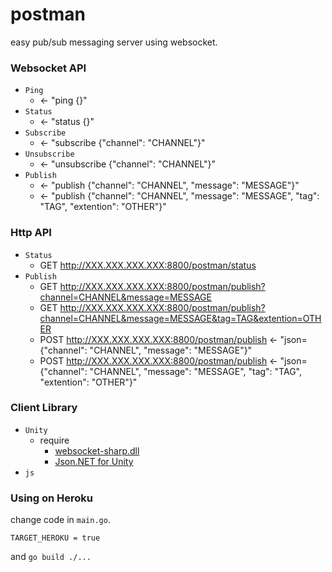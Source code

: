 # postman
easy pub/sub messaging server using websocket.

### Websocket API

- `Ping`
  - <- "ping {}"
- `Status`
  - <- "status {}"
- `Subscribe`
  - <- "subscribe {"channel": "CHANNEL"}"
- `Unsubscribe`
  - <- "unsubscribe {"channel": "CHANNEL"}"
- `Publish`
  - <- "publish {"channel": "CHANNEL", "message": "MESSAGE"}"
  - <- "publish {"channel": "CHANNEL", "message": "MESSAGE", "tag": "TAG", "extention": "OTHER"}"

### Http API

- `Status`
  - GET http://XXX.XXX.XXX.XXX:8800/postman/status
- `Publish`
  - GET http://XXX.XXX.XXX.XXX:8800/postman/publish?channel=CHANNEL&message=MESSAGE
  - GET http://XXX.XXX.XXX.XXX:8800/postman/publish?channel=CHANNEL&message=MESSAGE&tag=TAG&extention=OTHER
  - POST http://XXX.XXX.XXX.XXX:8800/postman/publish <- "json={"channel": "CHANNEL", "message": "MESSAGE"}"
  - POST http://XXX.XXX.XXX.XXX:8800/postman/publish <- "json={"channel": "CHANNEL", "message": "MESSAGE", "tag": "TAG", "extention": "OTHER"}"

### Client Library

- `Unity`
  - require
    - [websocket-sharp.dll](https://github.com/sta/websocket-sharp)
    - [Json.NET for Unity](https://assetstore.unity.com/packages/tools/input-management/json-net-for-unity-11347)
- `js`

### Using on Heroku

change code in `main.go`.
```
TARGET_HEROKU = true
```

and `go build ./...`
